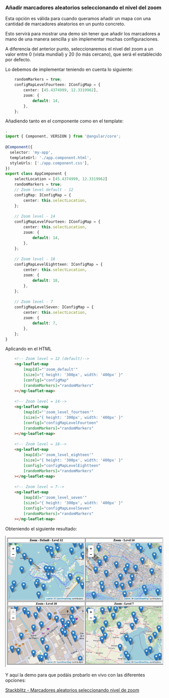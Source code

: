 ### Añadir marcadores aleatorios seleccionando el nivel del zoom

Esta opción es válida para cuando queramos añadir un mapa con una cantidad de marcadores aleatorios en un punto concreto.

Esto servirá para mostrar una demo sin tener que añadir los marcadores a mano de una manera sencilla y sin implementar muchas configuraciones.

A diferencia del anterior punto, seleccionaremos el nivel del zoom a un valor entre 0 (vista mundial) y 20 (lo más cercano), que será el establecido por defecto.

Lo debemos de implementar teniendo en cuenta lo siguiente:

```typescript
    randomMarkers = true;
    configMapLevelFourteen: IConfigMap = {
        center: [45.4374999, 12.3319962],
        zoom: {
            default: 14,
        },
    };
```

Añadiendo tanto en el componente como en el template:

```typescript
,
import { Component, VERSION } from '@angular/core';

@Component({
  selector: 'my-app',
  templateUrl: './app.component.html',
  styleUrls: ['./app.component.css'],
})
export class AppComponent {
    selectLocation = [45.4374999, 12.3319962]
    randomMarkers = true;
    // Zoom level default - 12
    configMap: IConfigMap = {
        center: this.selectLocation,
    };

    // Zoom level - 14
    configMapLevelFourteen: IConfigMap = {
        center: this.selectLocation,
        zoom: {
            default: 14,
        },
    };

    // Zoom level - 18
    configMapLevelEightteen: IConfigMap = {
        center: this.selectLocation,
        zoom: {
            default: 18,
        },
    };

    // Zoom level - 7
    configMapLevelSeven: IConfigMap = {
        center: this.selectLocation,
        zoom: {
            default: 7,
        },
    };
}

```

Aplicando en el HTML

```html
    <!-- Zoom level = 12 (default)-->
    <ng-leaflet-map
        [mapId]="'zoom_default'"
        [size]="{ height: '300px', width: '400px' }"
        [config]="configMap"
        [randomMarkers]="randomMarkers"
    ></ng-leaflet-map>

    <!-- Zoom level = 14-->
    <ng-leaflet-map
        [mapId]="'zoom_level_fourteen'"
        [size]="{ height: '300px', width: '400px' }"
        [config]="configMapLevelFourteen"
        [randomMarkers]="randomMarkers"
    ></ng-leaflet-map>

    <!-- Zoom level = 18-->
    <ng-leaflet-map
        [mapId]="'zoom_level_eighteen'"
        [size]="{ height: '300px', width: '400px' }"
        [config]="configMapLevelEightteen"
        [randomMarkers]="randomMarkers"
    ></ng-leaflet-map>
  
    <!-- Zoom level = 7-->
    <ng-leaflet-map
        [mapId]="'zoom_level_seven'"
        [size]="{ height: '300px', width: '400px' }"
        [config]="configMapLevelSeven"
        [randomMarkers]="randomMarkers"
    ></ng-leaflet-map>

```

Obteniendo el siguiente resultado:

![Random Markers with select Zoom level](./../../.gitbook/assets/08-random-select-zoom.png)

Y aquí la demo para que podáis probarlo en vivo con las diferentes opciones:

[Stackblitz - Marcadores aleatorios seleccionando nivel de zoom](https://stackblitz.com/edit/angular-leaflet-zoom-levels-random-markers?embed=1&file=src/app/app.component.ts&theme=dark)

